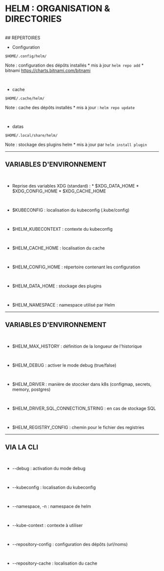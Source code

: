 # HELM : ORGANISATION & DIRECTORIES


<br>
## REPERTOIRES


* Configuration

```
$HOME/.config/helm/
```

Note : configuration des dépôts installés
	* mis à jour `helm repo add`
	* bitnami https://charts.bitnami.com/bitnami

<br>

* cache

```
$HOME/.cache/helm/
```

Note : cache des dépôts installés
	* mis à jour : `helm repo update`

<br>

* datas

```
$HOME/.local/share/helm/
```

Note : stockage des plugins helm
	* mis à jour par `helm install plugin`

--------------------------------------------------------------------------

## VARIABLES D'ENVIRONNEMENT


<br>

* Reprise des variables XDG (standard) :
		* $XDG_DATA_HOME
		* $XDG_CONFIG_HOME
		* $XDG_CACHE_HOME

<br>

* $KUBECONFIG : localisation du kubeconfig (.kube/config)

<br>

* $HELM_KUBECONTEXT : contexte du kubeconfig

<br>

* $HELM_CACHE_HOME : localisation du cache

<br>

* $HELM_CONFIG_HOME : répertoire contenant les configuration

<br>

* $HELM_DATA_HOME : stockage des plugins

<br>

* $HELM_NAMESPACE : namespace utilisé par Helm

--------------------------------------------------------------------------

## VARIABLES D'ENVIRONNEMENT

<br>

* $HELM_MAX_HISTORY : définition de la longueur de l'historique

<br>

* $HELM_DEBUG : activer le mode debug (true/false)

<br>

* $HELM_DRIVER : manière de stoccker dans k8s (configmap, secrets, memory, postgres)

<br>

* $HELM_DRIVER_SQL_CONNECTION_STRING : en cas de stockage SQL

<br>

* $HELM_REGISTRY_CONFIG : chemin pour le fichier des registries

--------------------------------------------------------------------------

## VIA LA CLI

<br>

* --debug : activation du mode debug

<br>

* --kubeconfig : localisation du kubeconfig

<br>

* --namespace, -n : namespace de helm

<br>

* --kube-context : contexte à utiliser

<br>

* --repository-config : configuration des dépôts (url/noms)

<br>

* --repository-cache : localisation du cache

